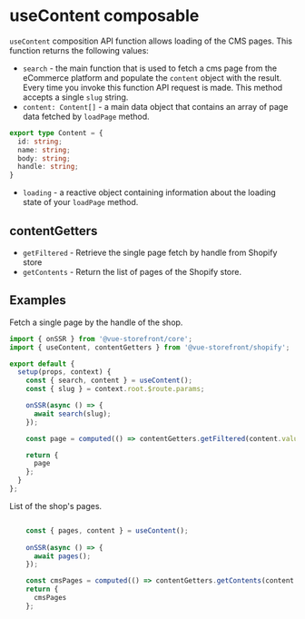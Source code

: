 # useContent composable

`useContent` composition API function allows loading of the CMS pages. This function returns the following values:

- `search` - the main function that is used to fetch a cms page from the eCommerce platform and populate the `content` object with the result. Every time you invoke this function API request is made. This method accepts a single `slug` string.
- `content: Content[]` - a main data object that contains an array of page data fetched by `loadPage` method.
```typescript
export type Content = {
  id: string;
  name: string;
  body: string;
  handle: string;
}
```
- `loading` - a reactive object containing information about the loading state of your `loadPage` method.

## contentGetters

- `getFiltered` - Retrieve the single page fetch by handle from Shopify store 
- `getContents` - Return the list of pages of the Shopify store.

## Examples

Fetch a single page by the handle of the shop.

```javascript
import { onSSR } from '@vue-storefront/core';
import { useContent, contentGetters } from '@vue-storefront/shopify';

export default {
  setup(props, context) {
    const { search, content } = useContent();
    const { slug } = context.root.$route.params;

    onSSR(async () => {
      await search(slug);
    });

    const page = computed(() => contentGetters.getFiltered(content.value));

    return {
      page
    };
  }
};
```

List of the shop's pages.

```javascript

    const { pages, content } = useContent();
    
    onSSR(async () => {
      await pages();
    });

    const cmsPages = computed(() => contentGetters.getContents(content.value));
    return {
      cmsPages
    };

```
